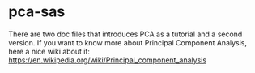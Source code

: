 # pca-sas

There are two doc files that introduces PCA as a tutorial and a second version. 
If you want to know more about Principal Component Analysis, here a nice wiki about it: https://en.wikipedia.org/wiki/Principal_component_analysis
